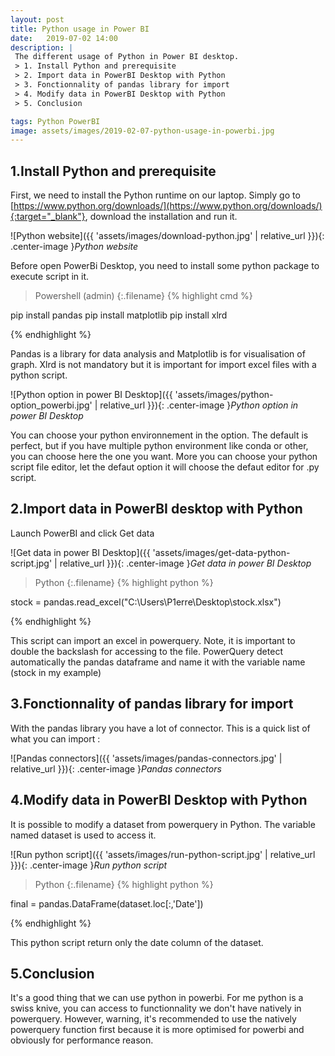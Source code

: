 ```yaml
---
layout: post
title: Python usage in Power BI
date:   2019-07-02 14:00
description: |
 The different usage of Python in Power BI desktop.
 > 1. Install Python and prerequisite
 > 2. Import data in PowerBI Desktop with Python
 > 3. Fonctionnality of pandas library for import
 > 4. Modify data in PowerBI Desktop with Python
 > 5. Conclusion

tags: Python PowerBI
image: assets/images/2019-02-07-python-usage-in-powerbi.jpg
---
```


## 1.Install Python and prerequisite

First, we need to install the Python runtime on our laptop.
Simply go to [https://www.python.org/downloads/](https://www.python.org/downloads/){:target="_blank"}, download the installation and run it.

![Python website]({{ 'assets/images/download-python.jpg' | relative_url }}){: .center-image }*Python website*

Before open PowerBi Desktop, you need to install some python package to execute script in it.

>Powershell (admin)
{:.filename}
{% highlight cmd %}

pip install pandas
pip install matplotlib
pip install xlrd

{% endhighlight %}

Pandas is a library for data analysis and Matplotlib is for visualisation of graph.
Xlrd is not mandatory but it is important for import excel files with a python script.

![Python option in power BI Desktop]({{ 'assets/images/python-option_powerbi.jpg' | relative_url }}){: .center-image }*Python option in power BI Desktop*

You can choose your python environnement in the option. The default is perfect, but if you have multiple python environment like conda or other, you can choose here the one you want.
More you can choose your python script file editor, let the defaut option it will choose the defaut editor for .py script.

## 2.Import data in PowerBI desktop with Python

Launch PowerBI and click Get data

![Get data in power BI Desktop]({{ 'assets/images/get-data-python-script.jpg' | relative_url }}){: .center-image }*Get data in power BI Desktop*

>Python
{:.filename}
{% highlight python %}

stock = pandas.read_excel("C:\\Users\\P1erre\\Desktop\\stock.xlsx")

{% endhighlight %}

This script can import an excel in powerquery. Note, it is important to double the backslash for accessing to the file.
PowerQuery detect automatically the pandas dataframe and name it with the variable name (stock in my example)

## 3.Fonctionnality of pandas library for import

With the pandas library you have a lot of connector. This is a quick list of what you can import :

![Pandas connectors]({{ 'assets/images/pandas-connectors.jpg' | relative_url }}){: .center-image }*Pandas connectors*

## 4.Modify data in PowerBI Desktop with Python

It is possible to modify a dataset from powerquery in Python. The variable named dataset is used to access it.

![Run python script]({{ 'assets/images/run-python-script.jpg' | relative_url }}){: .center-image }*Run python script*

>Python
{:.filename}
{% highlight python %}

final = pandas.DataFrame(dataset.loc[:,'Date'])

{% endhighlight %}

This python script return only the date column of the dataset.

## 5.Conclusion

It's a good thing that we can use python in powerbi. For me python is a swiss knive, you can access to functionnality we don't have natively in powerquery. However, warning, it's recommended to use the natively powerquery function first because it is more optimised for powerbi and obviously for performance reason.
